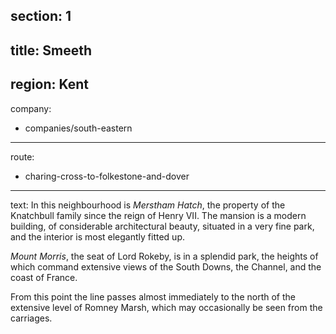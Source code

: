 section: 1
----
title: Smeeth
----
region: Kent
----
company:
- companies/south-eastern
----
route:
- charing-cross-to-folkestone-and-dover
----
text: In this neighbourhood is *Merstham Hatch*, the property of the Knatchbull family since the reign of Henry VII. The mansion is a modern building, of considerable architectural beauty, situated in a very fine park, and the interior is most elegantly fitted up.

*Mount Morris*, the seat of Lord Rokeby, is in a splendid park, the heights of which command extensive views of the South Downs, the Channel, and the coast of France.

From this point the line passes almost immediately to the north of the extensive level of Romney Marsh, which may occasionally be seen from the carriages.
